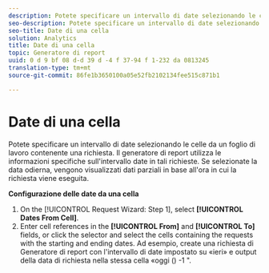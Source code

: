 ```yaml
---
description: Potete specificare un intervallo di date selezionando le celle da un foglio di lavoro contenente una richiesta. Il generatore di report utilizza le informazioni specifiche sull'intervallo date in tali richieste. Se selezionate la data odierna, vengono visualizzati dati parziali in base all'ora in cui la richiesta viene eseguita.
seo-description: Potete specificare un intervallo di date selezionando le celle da un foglio di lavoro contenente una richiesta. Il generatore di report utilizza le informazioni specifiche sull'intervallo date in tali richieste. Se selezionate la data odierna, vengono visualizzati dati parziali in base all'ora in cui la richiesta viene eseguita.
seo-title: Date di una cella
solution: Analytics
title: Date di una cella
topic: Generatore di report
uuid: 0 d 9 bf 08 d-d 39 d -4 f 37-94 f 1-232 da 0813245
translation-type: tm+mt
source-git-commit: 86fe1b3650100a05e52fb2102134fee515c871b1

---
```



# Date di una cella

Potete specificare un intervallo di date selezionando le celle da un foglio di lavoro contenente una richiesta. Il generatore di report utilizza le informazioni specifiche sull'intervallo date in tali richieste. Se selezionate la data odierna, vengono visualizzati dati parziali in base all'ora in cui la richiesta viene eseguita.

**Configurazione delle date da una cella**

1. On the [!UICONTROL Request Wizard: Step 1], select **[!UICONTROL Dates From Cell]**.
1. Enter cell references in the **[!UICONTROL From]** and **[!UICONTROL To]** fields, or click the selector and select the cells containing the requests with the starting and ending dates.
Ad esempio, create una richiesta di Generatore di report con l'intervallo di date impostato su «ieri» e output della data di richiesta nella stessa cella «oggi () -1 ".

